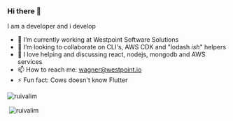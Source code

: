 ### Hi there 👋

I am a developer and i develop

- 🔭 I’m currently working at Westpoint Software Solutions
- 👯 I’m looking to collaborate on CLI's, AWS CDK and "lodash _ish_" helpers
- 💬 I love helping and discussing react, nodejs, mongodb and AWS services
- 📫 How to reach me: wagner@westpoint.io
- ⚡ Fun fact: Cows doesn't know Flutter

<p><img align="left" src="https://github-readme-stats.vercel.app/api/top-langs/?username=wmattei&layout=compact" alt="ruivalim" /></p>
<br />
<p>&nbsp;<img align="center" src="https://github-readme-stats.vercel.app/api?username=wmattei&show_icons=true" alt="ruivalim" /></p>
